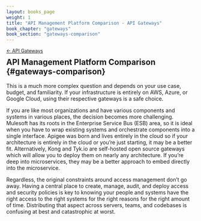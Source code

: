 ```yaml
---
layout: books_page
weight: 1
title: "API Management Platform Comparison - API Gateways"
book_chapter: "gateways"
book_section: "gateways-comparison"
---
```


<div style="font-size: 0.9em; margin-bottom: -20px;"><a href="/books/api-security/gateways/">&larr; API Gateways</a></div>

## API Management Platform Comparison {#gateways-comparison}

This is a much more complex question and depends on your use case, budget, and familiarity. If your infrastructure is entirely on AWS, Azure, or Google Cloud, using their respective gateways is a safe choice.

If you are like most organizations and have various components and systems in various places, the decision becomes more challenging. Mulesoft has its roots in the Enterprise Service Bus (ESB) area, so it is ideal when you have to wrap existing systems and orchestrate components into a single interface. Apigee was born and lives entirely in the cloud so if your architecture is entirely in the cloud or you’re just starting, it may be a better fit. Alternatively, Kong and Tyk.io are self-hosted open source gateways which will allow you to deploy them on nearly any architecture. If you’re deep into microservices, they may be a better approach to embed directly into the microservice.

Regardless, the original constraints around access management don’t go away. Having a central place to create, manage, audit, and deploy access and security policies is key to knowing your people and systems have the right access to the right systems for the right reasons for the right amount of time. Distributing that aspect across servers, teams, and codebases is confusing at best and catastrophic at worst.

